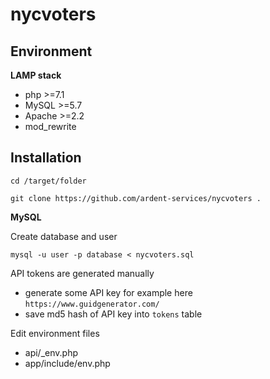 # nycvoters

## Environment

**LAMP stack**
*	php >=7.1
*	MySQL >=5.7
*	Apache >=2.2
*	mod_rewrite


## Installation
`cd /target/folder`

`git clone https://github.com/ardent-services/nycvoters .`


**MySQL**

Create database and user

`mysql -u user -p database < nycvoters.sql`


API tokens are generated manually
*	generate some API key for example here `https://www.guidgenerator.com/`
*	save md5 hash of API key into `tokens` table

Edit environment files
*	api/_env.php
*	app/include/env.php
